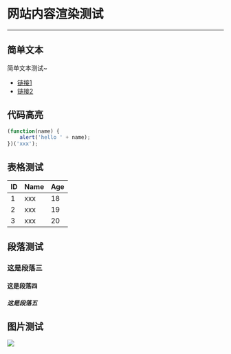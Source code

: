 # 网站内容渲染测试

------------------------------------------------------------------------------------------------

## 简单文本
简单文本测试~

- [链接1](pages/1.md)
- [链接2](pages/2.md)



## 代码高亮

```javascript
(function(name) {
    alert('hello ' + name);
})('xxx');
```



## 表格测试

| ID   | Name | Age  |
| ---- | ---- | ---- |
| 1    | xxx  | 18   |
| 2    | xxx  | 19   |
| 3    | xxx  | 20   |



## 段落测试

### 这是段落三
#### 这是段落四
##### 这是段落五




## 图片测试
![](https://veasion.oss-cn-shanghai.aliyuncs.com/images/1572792850766.jpeg)
